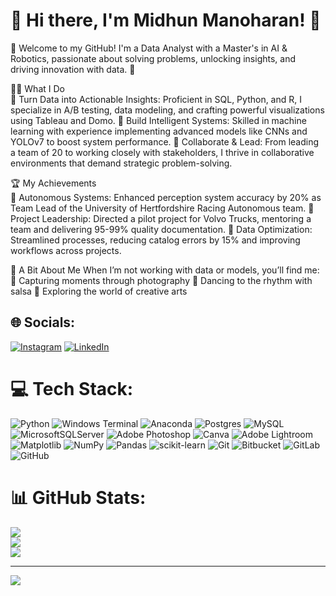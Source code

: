 # 🌟 Hi there, I'm Midhun Manoharan! 🌟
👋 Welcome to my GitHub! I'm a Data Analyst with a Master's in AI & Robotics, passionate about solving problems, unlocking insights, and driving innovation with data. 🚀  

👨‍💻 What I Do  
🔹 Turn Data into Actionable Insights: Proficient in SQL, Python, and R, I specialize in A/B testing, data modeling, and crafting powerful visualizations using Tableau and Domo.
🔹 Build Intelligent Systems: Skilled in machine learning with experience implementing advanced models like CNNs and YOLOv7 to boost system performance.
🔹 Collaborate & Lead: From leading a team of 20 to working closely with stakeholders, I thrive in collaborative environments that demand strategic problem-solving.

🏆 My Achievements  
🌟 Autonomous Systems: Enhanced perception system accuracy by 20% as Team Lead of the University of Hertfordshire Racing Autonomous team.
🌟 Project Leadership: Directed a pilot project for Volvo Trucks, mentoring a team and delivering 95-99% quality documentation.
🌟 Data Optimization: Streamlined processes, reducing catalog errors by 15% and improving workflows across projects.

🎨 A Bit About Me
When I’m not working with data or models, you’ll find me:
📸 Capturing moments through photography
💃 Dancing to the rhythm with salsa
🎨 Exploring the world of creative arts

## 🌐 Socials:
[![Instagram](https://img.shields.io/badge/Instagram-%23E4405F.svg?logo=Instagram&logoColor=white)](https://instagram.com/mi_dun) [![LinkedIn](https://img.shields.io/badge/LinkedIn-%230077B5.svg?logo=linkedin&logoColor=white)](https://linkedin.com/in/https://www.linkedin.com/in/midhun-manoharan/) 

# 💻 Tech Stack:
![Python](https://img.shields.io/badge/python-3670A0?style=for-the-badge&logo=python&logoColor=ffdd54) ![Windows Terminal](https://img.shields.io/badge/Windows%20Terminal-%234D4D4D.svg?style=for-the-badge&logo=windows-terminal&logoColor=white) ![Anaconda](https://img.shields.io/badge/Anaconda-%2344A833.svg?style=for-the-badge&logo=anaconda&logoColor=white) ![Postgres](https://img.shields.io/badge/postgres-%23316192.svg?style=for-the-badge&logo=postgresql&logoColor=white) ![MySQL](https://img.shields.io/badge/mysql-4479A1.svg?style=for-the-badge&logo=mysql&logoColor=white) ![MicrosoftSQLServer](https://img.shields.io/badge/Microsoft%20SQL%20Server-CC2927?style=for-the-badge&logo=microsoft%20sql%20server&logoColor=white) ![Adobe Photoshop](https://img.shields.io/badge/adobe%20photoshop-%2331A8FF.svg?style=for-the-badge&logo=adobe%20photoshop&logoColor=white) ![Canva](https://img.shields.io/badge/Canva-%2300C4CC.svg?style=for-the-badge&logo=Canva&logoColor=white) ![Adobe Lightroom](https://img.shields.io/badge/Adobe%20Lightroom-31A8FF.svg?style=for-the-badge&logo=Adobe%20Lightroom&logoColor=white) ![Matplotlib](https://img.shields.io/badge/Matplotlib-%23ffffff.svg?style=for-the-badge&logo=Matplotlib&logoColor=black) ![NumPy](https://img.shields.io/badge/numpy-%23013243.svg?style=for-the-badge&logo=numpy&logoColor=white) ![Pandas](https://img.shields.io/badge/pandas-%23150458.svg?style=for-the-badge&logo=pandas&logoColor=white) ![scikit-learn](https://img.shields.io/badge/scikit--learn-%23F7931E.svg?style=for-the-badge&logo=scikit-learn&logoColor=white) ![Git](https://img.shields.io/badge/git-%23F05033.svg?style=for-the-badge&logo=git&logoColor=white) ![Bitbucket](https://img.shields.io/badge/bitbucket-%230047B3.svg?style=for-the-badge&logo=bitbucket&logoColor=white) ![GitLab](https://img.shields.io/badge/gitlab-%23181717.svg?style=for-the-badge&logo=gitlab&logoColor=white) ![GitHub](https://img.shields.io/badge/github-%23121011.svg?style=for-the-badge&logo=github&logoColor=white)
# 📊 GitHub Stats:
![](https://github-readme-stats.vercel.app/api?username=Midhun-93&theme=neon&hide_border=true&include_all_commits=false&count_private=false)<br/>
![](https://github-readme-streak-stats.herokuapp.com/?user=Midhun-93&theme=neon&hide_border=true)<br/>
![](https://github-readme-stats.vercel.app/api/top-langs/?username=Midhun-93&theme=neon&hide_border=true&include_all_commits=false&count_private=false&layout=compact)

---
[![](https://visitcount.itsvg.in/api?id=Midhun-93&icon=7&color=4)](https://visitcount.itsvg.in)

<!-- Proudly created with GPRM ( https://gprm.itsvg.in ) -->
